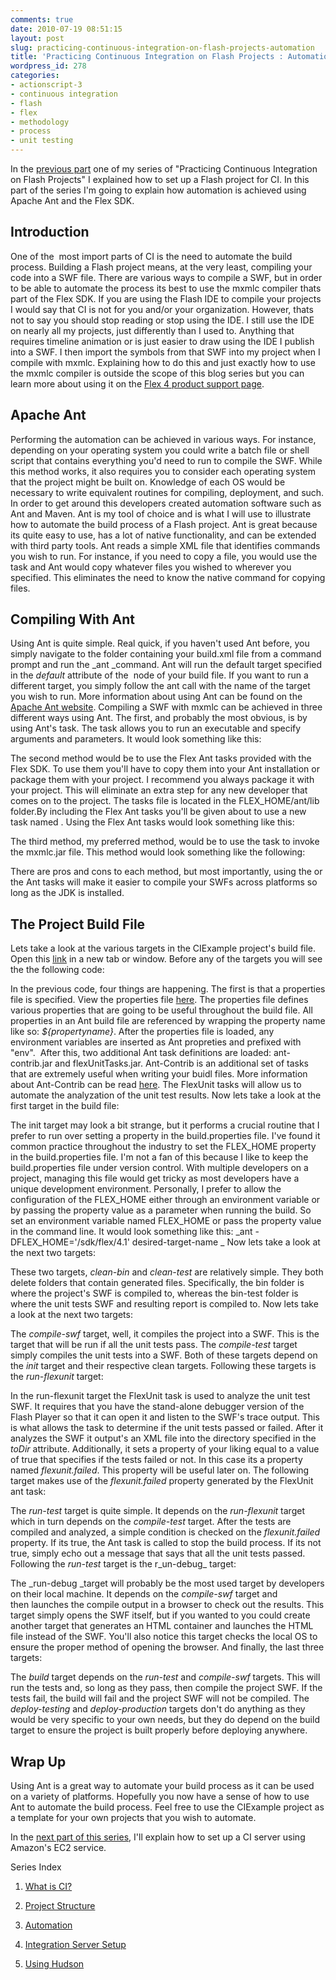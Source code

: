 ```yaml
---
comments: true
date: 2010-07-19 08:51:15
layout: post
slug: practicing-continuous-integration-on-flash-projects-automation
title: 'Practicing Continuous Integration on Flash Projects : Automation'
wordpress_id: 278
categories:
- actionscript-3
- continuous integration
- flash
- flex
- methodology
- process
- unit testing
---
```


In the [previous part](http://blog.nobien.net/2010/07/19/practicing-continuous-integration-on-flash-projects-project-structure/) one of my series of "Practicing Continuous Integration on Flash Projects" I explained how to set up a Flash project for CI. In this part of the series I'm going to explain how automation is achieved using Apache Ant and the Flex SDK.


## Introduction


One of the  most import parts of CI is the need to automate the build process. Building a Flash project means, at the very least, compiling your code into a SWF file. There are various ways to compile a SWF, but in order to be able to automate the process its best to use the mxmlc compiler thats part of the Flex SDK. If you are using the Flash IDE to compile your projects I would say that CI is not for you and/or your organization. However, thats not to say you should stop reading or stop using the IDE. I still use the IDE on nearly all my projects, just differently than I used to. Anything that requires timeline animation or is just easier to draw using the IDE I publish into a SWF. I then import the symbols from that SWF into my project when I compile with mxmlc. Explaining how to do this and just exactly how to use the mxmlc compiler is outside the scope of this blog series but you can learn more about using it on the [Flex 4 product support page](http://help.adobe.com/en_US/flex/using/index.html).




## Apache Ant


Performing the automation can be achieved in various ways. For instance, depending on your operating system you could write a batch file or shell script that contains everything you'd need to run to compile the SWF. While this method works, it also requires you to consider each operating system that the project might be built on. Knowledge of each OS would be necessary to write equivalent routines for compiling, deployment, and such. In order to get around this developers created automation software such as Ant and Maven. Ant is my tool of choice and is what I will use to illustrate how to automate the build process of a Flash project. Ant is great because its quite easy to use, has a lot of native functionality, and can be extended with third party tools. Ant reads a simple XML file that identifies commands you wish to run. For instance, if you need to copy a file, you would use the <copy> task and Ant would copy whatever files you wished to wherever you specified. This eliminates the need to know the native command for copying files.


## Compiling With Ant


Using Ant is quite simple. Real quick, if you haven't used Ant before, you simply navigate to the folder containing your build.xml file from a command prompt and run the _ant _command. Ant will run the default target specified in the _default_ attribute of the <project> node of your build file. If you want to run a different target, you simply follow the ant call with the name of the target you wish to run. More information about using Ant can be found on the [Apache Ant website](http://ant.apache.org). Compiling a SWF with mxmlc can be achieved in three different ways using Ant. The first, and probably the most obvious, is by using Ant's <exec> task. The <exec> task allows you to run an executable and specify arguments and parameters. It would look something like this:

The second method would be to use the Flex Ant tasks provided with the Flex SDK. To use them you'll have to copy them into your Ant installation or package them with your project. I recommend you always package it with your project. This will eliminate an extra step for any new developer that comes on to the project. The tasks file is located in the FLEX_HOME/ant/lib folder.By including the Flex Ant tasks you'll be given about to use a new task named <mxmlc>. Using the Flex Ant tasks would look something like this:    

The third method, my preferred method, would be to use the <java> task to invoke the mxmlc.jar file. This method would look something like the following:

There are pros and cons to each method, but most importantly, using the <mxmlc> or the <java> Ant tasks will make it easier to compile your SWFs across platforms so long as the JDK is installed.



## The Project Build File



Lets take a look at the various targets in the CIExample project's build file. Open this [link](http://code.google.com/p/ci-example/source/browse/trunk/build.xml) in a new tab or window.  Before any of the targets you will see the the following code:
 

In the previous code, four things are happening. The first is that a properties file is specified. View the properties file [here](http://code.google.com/p/ci-example/source/browse/trunk/build.properties). The properties file defines various properties that are going to be useful throughout the build file. All properties in an Ant build file are referenced by wrapping the property name like so: _${propertyname}_. After the properties file is loaded, any environment variables are inserted as Ant propreties and prefixed with "env".  After this, two additional Ant task definitions are loaded: ant-contrib.jar and flexUnitTasks.jar. Ant-Contrib is an additional set of tasks that are extremely useful when writing your buidl files. More information about Ant-Contrib can be read [here](http://ant-contrib.sourceforge.net/). The FlexUnit tasks will allow us to automate the analyzation of the unit test results. Now lets take a look at the first target in the build file:

The init target may look a bit strange, but it performs a crucial routine that I prefer to run over setting a property in the build.properties file. I've found it common practice throughout the industry to set the FLEX_HOME property in the build.properties file. I'm not a fan of this because I like to keep the build.properties file under version control. With multiple developers on a project, managing this file would get tricky as most developers have a unique development environment. Personally, I prefer to allow the configuration of the FLEX_HOME either through an environment variable or by passing the property value as a parameter when running the build. So set an environment variable named FLEX_HOME or pass the property value in the command line. It would look something like this:  _ant -DFLEX_HOME='/sdk/flex/4.1' desired-target-name _ Now lets take a look at the next two targets:  

These two targets, _clean-bin_ and _clean-test_ are relatively simple. They both delete folders that contain generated files. Specifically, the bin folder is where the project's SWF is compiled to, whereas the bin-test folder is where the unit tests SWF and resulting report is compiled to. Now lets take a look at the next two targets:

The _compile-swf_ target, well, it compiles the project into a SWF. This is the target that will be run if all the unit tests pass. The _compile-test_ target simply compiles the unit tests into a SWF. Both of these targets depend on the _init_ target and their respective clean targets. Following these targets is the _run-flexunit_ target:  

In the run-flexunit target the FlexUnit task is used to analyze the unit test SWF. It requires that you have the stand-alone debugger version of the Flash Player so that it can open it and listen to the SWF's trace output. This is what allows the task to determine if the unit tests passed or failed. After it analyzes the SWF it output's an XML file into the directory specified in the _toDir_ attribute. Additionally, it sets a property of your liking equal to a value of true that specifies if the tests failed or not. In this case its a property named _flexunit.failed_. This property will be useful later on. The following target makes use of the _flexunit.failed_ property generated by the FlexUnit ant task:

The _run-test_ target is quite simple. It depends on the _run-flexunit_ target which in turn depends on the _compile-test_ target. After the tests are compiled and analyzed, a simple condition is checked on the _flexunit.failed_ property. If its true, the Ant <fail> task is called to stop the build process. If its not true, simply echo out a message that says that all the unit tests passed. Following the _run-test_ target is the r_un-debug_ target:  

The _run-debug _target will probably be the most used target by developers on their local machine. It depends on the _compile-swf_ target and then launches the compile output in a browser to check out the results. This target simply opens the SWF itself, but if you wanted to you could create another target that generates an HTML container and launches the HTML file instead of the SWF. You'll also notice this target checks the local OS to ensure the proper method of opening the browser. And finally, the last three targets:



The _build_ target depends on the _run-test_ and _compile-swf_ targets. This will run the tests and, so long as they pass, then compile the project SWF. If the tests fail, the build will fail and the project SWF will not be compiled. The _deploy-testing_ and _deploy-production_ targets don't do anything as they would be very specific to your own needs, but they do depend on the build target to ensure the project is built properly before deploying anywhere.


## Wrap Up


Using Ant is a great way to automate your build process as it can be used on a variety of platforms. Hopefully you now have a sense of how to use Ant to automate the build process. Feel free to use the CIExample project as a template for your own projects that you wish to automate.

In the [next part of this series](http://blog.nobien.net/2010/07/19/practicing-continuous-integration-on-flash-projects-integration-server-setup/), I'll explain how to set up a CI server using Amazon's EC2 service.

Series Index



	
  1. [What is CI?](http://blog.nobien.net/2010/07/18/practicing-continuous-integration-on-flash-projects-what-is-ci/)

	
  2. [Project Structure](http://blog.nobien.net/2010/07/19/practicing-continuous-integration-on-flash-projects-project-structure/)

	
  3. [Automation](http://blog.nobien.net/2010/07/19/practicing-continuous-integration-on-flash-projects-automation/)

	
  4. [Integration Server Setup](http://blog.nobien.net/2010/07/19/practicing-continuous-integration-on-flash-projects-integration-server-setup/)

	
  5. [Using Hudson](http://blog.nobien.net/2010/07/19/practicing-continuous-integration-on-flash-projects-using-hudson/)


